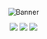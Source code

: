 <p align="center">
  <img src="https://blogger.googleusercontent.com/img/b/R29vZ2xl/AVvXsEjdJju3oU1CPk66y0h3jrjm7FIw24t7ZPTs-K0d2_TJin_S8aS_B4-XHKUoC2cS-7cU4uRHnSs0Avgs6d-FJAusoJvWkFEcQPQfKDkpUyszoMRv9bjmGRq0_rDsgsrF6clLZIF_eg5ABZ3z4VqySOzqZwTRNLNO5IwIsofE-LqcU_sLYsOdda6bqZM1BPA/s1600/terminal.gif" alt="Banner" />
</p>

<p align="center">
  <a href="https://twitter.com/Cr1ss_27"><img src="https://img.shields.io/twitter/follow/Cr1ss_27?color=0ff00&label=%40Cr1ss_27&logo=twitter&logoColor=00ff00&style=for-the-badge"></a>
  <a href="https://github.com/sponsors/Criss-Gill"><img src="https://img.shields.io/github/sponsors/Criss-Gill?color=00ff00&logoColor=00ff00&logo=github&style=for-the-badge"></a>
  <a href="https://github.com/Criss-Gill"><img src="https://img.shields.io/github/followers/Criss-Gill?color=%2300ff00&logoColor=00ff00&logo=github&style=for-the-badge"></a>
</p>

